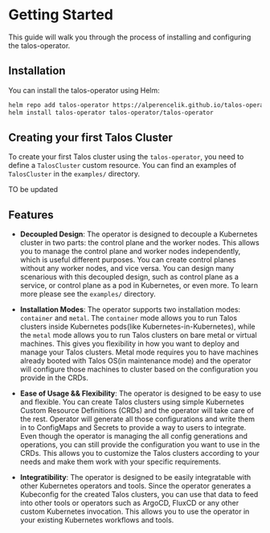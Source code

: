 # Getting Started

This guide will walk you through the process of installing and configuring the talos-operator.

## Installation

You can install the talos-operator using Helm:

```bash
helm repo add talos-operator https://alperencelik.github.io/talos-operator
helm install talos-operator talos-operator/talos-operator
```

## Creating your first Talos Cluster

To create your first Talos cluster using the `talos-operator`, you need to define a `TalosCluster` custom resource. You can find an examples of `TalosCluster` in the `examples/` directory. 

TO be updated

## Features

- **Decoupled Design**: The operator is designed to decouple a Kubernetes cluster in two parts: the control plane and the worker nodes. This allows you to manage the control plane and worker nodes independently, which is useful different purposes. You can create control planes without any worker nodes, and vice versa. You can design many scenarious with this decoupled design, such as control plane as a service, or control plane as a pod in Kubernetes, or even more. To learn more please see the `examples/` directory.
- **Installation Modes**: The operator supports two installation modes: `container` and `metal`. The `container` mode allows you to run Talos clusters inside Kubernetes pods(like Kubernetes-in-Kubernetes), while the `metal` mode allows you to run Talos clusters on bare metal or virtual machines. This gives you flexibility in how you want to deploy and manage your Talos clusters. Metal mode requires you to have machines already booted with Talos OS(in maintenance mode) and the operator will configure those machines to cluster based on the configuration you provide in the CRDs.
- **Ease of Usage && Flexibility**: The operator is designed to be easy to use and flexible. You can create Talos clusters using simple Kubernetes Custom Resource Definitions (CRDs) and the operator will take care of the rest. Operator will generate all those configurations and write them in to ConfigMaps and Secrets to provide a way to users to integrate. Even though the operator is managing the all config generations and operations, you can still provide the configuration you want to use in the CRDs. This allows you to customize the Talos clusters according to your needs and make them work with your specific requirements.

- **Integratibility**: The operator is designed to be easily integratable with other Kubernetes operators and tools. Since the operator generates a Kubeconfig for the created Talos clusters, you can use that data to feed into other tools or operators such as ArgoCD, FluxCD or any other custom Kubernetes invocation. This allows you to use the operator in your existing Kubernetes workflows and tools.